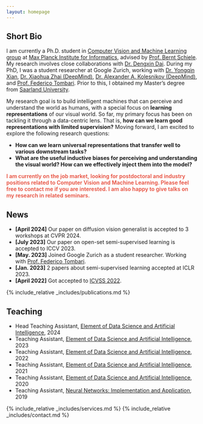 ```yaml
---
layout: homepage
---
```


## Short Bio

I am currently a Ph.D. student in [Computer Vision and Machine Learning group](https://www.mpi-inf.mpg.de/departments/computer-vision-and-machine-learning/) 
at [Max Planck Institute for Informatics](https://www.mpi-inf.mpg.de/home/),
advised by [Prof. Bernt Schiele](https://www.mpi-inf.mpg.de/departments/computer-vision-and-machine-learning/people/bernt-schiele/).
My research involves close collaborations with [Dr. Dengxin Dai](https://www.trace.ethz.ch/team/members/dengxin.html).
During my PhD, I was a student researcher at Google Zurich, working with [Dr. Yongqin Xian](https://xianyongqin.github.io/),
[Dr. Xiaohua Zhai (DeepMind)](https://sites.google.com/view/xzhai),
[Dr. Alexander A. Kolesnikov (DeepMind)](https://kolesnikov.ch/),
and [Prof. Federico Tombari](https://federicotombari.github.io/).
Prior to this, I obtained my Master’s degree from [Saarland University](https://www.uni-saarland.de/en/home.html).


My research goal is to build intelligent machines that can perceive and understand the world as humans,
with a special focus on **learning representations** of our visual world.
So far, my primary focus has been on tackling it through a data-centric lens. That is, **how can we learn good representations with limited supervision?**
Moving forward, I am excited to explore the following research questions:
- **How can we learn universal representations that transfer well to various downstream tasks?** 
- **What are the useful inductive biases for perceiving and understanding the visual world? How can we effectively inject them into the model?**


<strong style="color:#e74d3c; font-weight:600"><strong style="color:#e74d3c; font-weight:600">I am currently on the job market, looking for postdoctoral and industry positions related to Computer Vision and Machine Learning. Please feel free to contact me if you are interested. I am also happy to give talks on my research in related seminars.</strong></strong>


[//]: # (## Research Interests)

[//]: # ()
[//]: # (- **Computer Vision:** image recognition, image generation, video captioning)

[//]: # (- **Machine Learning:** meta-learning, incremental learning, transfer learning)

## News

- **[April 2024]** Our paper on diffusion vision generalist is accepted to 3 workshops at CVPR 2024.
- **[July 2023]** Our paper on open-set semi-supervised learning is accepted to ICCV 2023.
- **[May. 2023]** Joined Google Zurich as a student researcher. Working with [Prof. Federico Tombari](https://federicotombari.github.io/).
- **[Jan. 2023]** 2 papers about semi-supervised learning accepted at ICLR 2023.
- **[April 2022]** Got accepted to [ICVSS 2022](https://iplab.dmi.unict.it/icvss2022/).


{% include_relative _includes/publications.md %}


## Teaching

- Head Teaching Assistant, [Element of Data Science and Artificial Intelligence](https://cms.sic.saarland/edsai23_24/), 2024
- Teaching Assistant, [Element of Data Science and Artificial Intelligence](https://cms.sic.saarland/edsai2223/), 2023
- Teaching Assistant, [Element of Data Science and Artificial Intelligence](https://cms.sic.saarland/edsai2122/), 2022
- Teaching Assistant, [Element of Data Science and Artificial Intelligence](https://cms.sic.saarland/edsai20/), 2021
- Teaching Assistant, [Element of Data Science and Artificial Intelligence](https://cms.sic.saarland/edsai19/), 2020
- Teaching Assistant, [Neural Networks: Implementation and Application](https://www.lsv.uni-saarland.de/neural-networks-implementation-and-application-winter-2018-19/), 2019


{% include_relative _includes/services.md %}
{% include_relative _includes/contact.md %}

